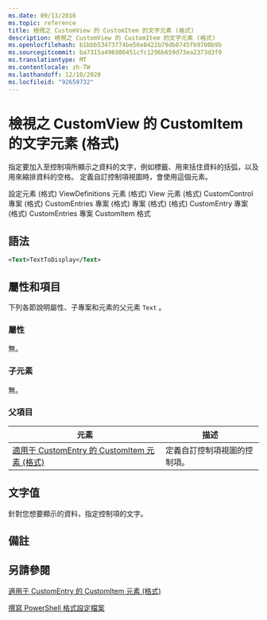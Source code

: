 ```yaml
---
ms.date: 09/13/2016
ms.topic: reference
title: 檢視之 CustomView 的 CustomItem 的文字元素 (格式)
description: 檢視之 CustomView 的 CustomItem 的文字元素 (格式)
ms.openlocfilehash: b1bbb53473774be56e8422b79db8745fb9700b9b
ms.sourcegitcommit: ba7315a496986451cfc1296b659d73ea2373d3f0
ms.translationtype: MT
ms.contentlocale: zh-TW
ms.lasthandoff: 12/10/2020
ms.locfileid: "92659732"
---
```

# <a name="text-element-for-customitem-for-customview-for-view-format"></a>檢視之 CustomView 的 CustomItem 的文字元素 (格式)

指定要加入至控制項所顯示之資料的文字，例如標籤、用來括住資料的括弧，以及用來縮排資料的空格。 定義自訂控制項視圖時，會使用這個元素。

設定元素 (格式) ViewDefinitions 元素 (格式) View 元素 (格式) CustomControl 專案 (格式) CustomEntries 專案 (格式) 專案 (格式)  (格式) CustomEntry 專案 (格式) CustomEntries 專案 CustomItem 格式

## <a name="syntax"></a>語法

```xml
<Text>TextToDisplay</Text>
```

## <a name="attributes-and-elements"></a>屬性和項目

下列各節說明屬性、子專案和元素的父元素 `Text` 。

### <a name="attributes"></a>屬性

無。

### <a name="child-elements"></a>子元素

無。

### <a name="parent-elements"></a>父項目

|元素|描述|
|-------------|-----------------|
|[適用于 CustomEntry 的 CustomItem 元素 (格式) ](./customitem-element-for-customentry-for-customcontrol-for-view-format.md)|定義自訂控制項視圖的控制項。|

## <a name="text-value"></a>文字值

針對您想要顯示的資料，指定控制項的文字。

## <a name="remarks"></a>備註

## <a name="see-also"></a>另請參閱

[適用于 CustomEntry 的 CustomItem 元素 (格式) ](./customitem-element-for-customentry-for-customcontrol-for-view-format.md)

[撰寫 PowerShell 格式設定檔案](./writing-a-powershell-formatting-file.md)
